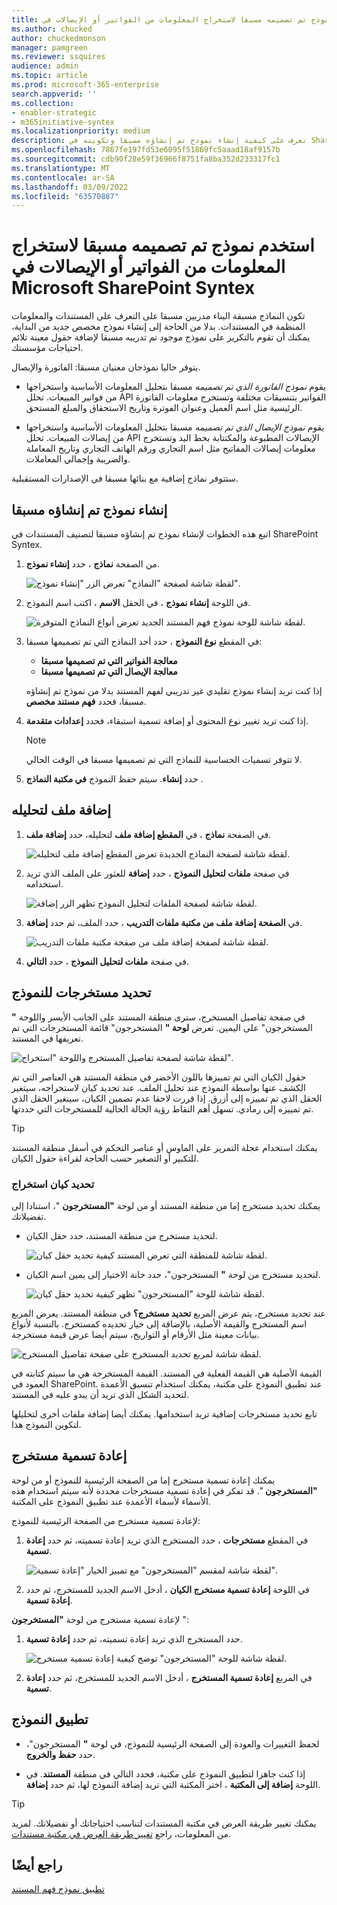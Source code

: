 ```yaml
---
title: استخدم نموذج تم تصميمه مسبقا لاستخراج المعلومات من الفواتير أو الإيصالات في Microsoft SharePoint Syntex
ms.author: chucked
author: chuckedmonson
manager: pamgreen
ms.reviewer: ssquires
audience: admin
ms.topic: article
ms.prod: microsoft-365-enterprise
search.appverid: ''
ms.collection:
- enabler-strategic
- m365initiative-syntex
ms.localizationpriority: medium
description: تعرف على كيفية إنشاء نموذج تم إنشاؤه مسبقا وتكوينه في SharePoint Syntex.
ms.openlocfilehash: 7867fe197fd53e6095f51869fc5aaad18af9157b
ms.sourcegitcommit: cdb90f28e59f36966f8751fa8ba352d233317fc1
ms.translationtype: MT
ms.contentlocale: ar-SA
ms.lasthandoff: 03/09/2022
ms.locfileid: "63570887"
---
```

# <a name="use-a-prebuilt-model-to-extract-info-from-invoices-or-receipts-in-microsoft-sharepoint-syntex"></a>استخدم نموذج تم تصميمه مسبقا لاستخراج المعلومات من الفواتير أو الإيصالات في Microsoft SharePoint Syntex

تكون النماذج مسبقة البناء مدربين مسبقا على التعرف على المستندات والمعلومات المنظمة في المستندات. بدلا من الحاجة إلى إنشاء نموذج مخصص جديد من البداية، يمكنك أن تقوم بالتكرير على نموذج موجود تم تدريبه مسبقا لإضافة حقول معينة تلائم احتياجات مؤسستك. 

يتوفر حاليا نموذجان معنيان مسبقا: الفاتورة والإيصال.

- يقوم *نموذج الفاتورة الذي تم تصميمه* مسبقا بتحليل المعلومات الأساسية واستخراجها من فواتير المبيعات. تحلل API الفواتير بتنسيقات مختلفة وتستخرج معلومات الفاتورة الرئيسية [](/azure/applied-ai-services/form-recognizer/concept-invoice#field-extraction) مثل اسم العميل وعنوان الفوترة وتاريخ الاستحقاق والمبلغ المستحق.

- يقوم *نموذج الإيصال الذي تم تصميمه* مسبقا بتحليل المعلومات الأساسية واستخراجها من إيصالات المبيعات. تحلل API الإيصالات المطبوعة والمكتتابة بخط اليد وتستخرج [](/azure/applied-ai-services/form-recognizer/concept-receipt#field-extraction) معلومات إيصالات المفاتيح مثل اسم التجاري ورقم الهاتف التجاري وتاريخ المعاملة والضريبة وإجمالي المعاملات.

ستتوفر نماذج إضافية مع بنائها مسبقا في الإصدارات المستقبلية.

## <a name="create-a-prebuilt-model"></a>إنشاء نموذج تم إنشاؤه مسبقا

اتبع هذه الخطوات لإنشاء نموذج تم إنشاؤه مسبقا لتصنيف المستندات في SharePoint Syntex.

1. من الصفحة **نماذج** ، حدد **إنشاء نموذج**.

    ![لقطة شاشة لصفحة "النماذج" تعرض الزر "إنشاء نموذج".](../media/content-understanding/prebuilt-create-model-button.png) 

2. في اللوحة **إنشاء نموذج** ، في الحقل **الاسم** ، اكتب اسم النموذج.

    ![لقطة شاشة للوحة نموذج فهم المستند الجديد تعرض أنواع النماذج المتوفرة.](../media/content-understanding/prebuilt-create-panel.png) 

3. في المقطع **نوع النموذج** ، حدد أحد النماذج التي تم تصميمها مسبقا:
   - **معالجة الفواتير التي تم تصميمها مسبقا**
   - **معالجة الإيصال التي تم تصميمها مسبقا**

   إذا كنت تريد إنشاء نموذج تقليدي غير تدريبي لفهم المستند بدلا من نموذج تم إنشاؤه مسبقا، فحدد **فهم مستند مخصص**.

4. إذا كنت تريد تغيير نوع المحتوى أو إضافة تسمية استبقاء، فحدد **إعدادات متقدمة**.

    > [!NOTE]
    > لا تتوفر تسميات الحساسية للنماذج التي تم تصميمها مسبقا في الوقت الحالي.

5. حدد **إنشاء**. سيتم حفظ النموذج **في مكتبة النماذج** .

## <a name="add-a-file-to-analyze"></a>إضافة ملف لتحليله

1. في الصفحة **نماذج** ، في **المقطع إضافة ملف** لتحليله، حدد **إضافة ملف**.

    ![لقطة شاشة لصفحة النماذج الجديدة تعرض المقطع إضافة ملف لتحليله.](../media/content-understanding/prebuilt-add-file-to-analyze.png) 

2. في صفحة **ملفات لتحليل النموذج** ، حدد **إضافة** للعثور على الملف الذي تريد استخدامه.

    ![لقطة شاشة لصفحة الملفات لتحليل النموذج تظهر الزر إضافة.](../media/content-understanding/prebuilt-add-file-button.png) 

3. في **الصفحة إضافة ملف من مكتبة ملفات التدريب** ، حدد الملف، ثم حدد **إضافة**.

    ![لقطة شاشة لصفحة إضافة ملف من صفحة مكتبة ملفات التدريب.](../media/content-understanding/prebuilt-add-file-from-training-library.png) 

6. في صفحة **ملفات لتحليل النموذج** ، حدد **التالي**.

## <a name="select-extractors-for-your-model"></a>تحديد مستخرجات للنموذج

في صفحة تفاصيل المستخرج، سترى منطقة المستند على الجانب الأيسر واللوحة **"** المستخرجون" على اليمين. تعرض **لوحة "** المستخرجون" قائمة المستخرجات التي تم تعريفها في المستند.

   ![لقطة شاشة لصفحة تفاصيل المستخرج واللوحة "استخراج".](../media/content-understanding/prebuilt-extractor-details-page.png) 

حقول الكيان التي تم تمييزها باللون الأخضر في منطقة المستند هي العناصر التي تم الكشف عنها بواسطة النموذج عند تحليل الملف. عند تحديد كيان لاستخراجه، سيتغير الحقل الذي تم تمييزه إلى أزرق. إذا قررت لاحقا عدم تضمين الكيان، سيتغير الحقل الذي تم تمييزه إلى رمادي. تسهل أهم النقاط رؤية الحالة الحالية للمستخرجات التي حددتها.

> [!TIP]
> يمكنك استخدام عجلة التمرير على الماوس أو عناصر التحكم في أسفل منطقة المستند للتكبير أو التصغير حسب الحاجة لقراءة حقول الكيان.

### <a name="select-an-extractor-entity"></a>تحديد كيان استخراج

يمكنك تحديد مستخرج إما من منطقة المستند أو من لوحة **"المستخرجون** "، استنادا إلى تفضيلاتك.
 
- لتحديد مستخرج من منطقة المستند، حدد حقل الكيان.

    ![لقطة شاشة للمنطقة التي تعرض المستند كيفية تحديد حقل كيان.](../media/content-understanding/prebuilt-document-area-select-field.png) 

- لتحديد مستخرج من لوحة **"** المستخرجون"، حدد خانة الاختيار إلى يمين اسم الكيان.

    ![لقطة شاشة للوحة "المستخرجون" تظهر كيفية تحديد حقل كيان.](../media/content-understanding/prebuilt-extractors-panel-select-field.png) 

عند تحديد مستخرج، يتم عرض المربع **تحديد مستخرج؟** في منطقة المستند. يعرض المربع اسم المستخرج والقيمة الأصلية، بالإضافة إلى خيار تحديده كمستخرج. بالنسبة لأنواع بيانات معينة مثل الأرقام أو التواريخ، سيتم أيضا عرض قيمة مستخرجة.

   ![لقطة شاشة لمربع تحديد المستخرج على صفحة تفاصيل المستخرج.](../media/content-understanding/prebuilt-select-distractor-box.png) 

القيمة الأصلية هي القيمة الفعلية في المستند. القيمة المستخرجة هي ما سيتم كتابته في العمود في SharePoint. عند تطبيق النموذج على مكتبة، يمكنك استخدام تنسيق الأعمدة لتحديد الشكل الذي تريد أن يبدو عليه في المستند.

تابع تحديد مستخرجات إضافية تريد استخدامها. يمكنك أيضا إضافة ملفات أخرى لتحليلها لتكوين النموذج هذا.

## <a name="rename-an-extractor"></a>إعادة تسمية مستخرج

يمكنك إعادة تسمية مستخرج إما من الصفحة الرئيسية للنموذج أو من لوحة **"المستخرجون** ". قد تفكر في إعادة تسمية مستخرجات محددة لأنه سيتم استخدام هذه الأسماء لأسماء الأعمدة عند تطبيق النموذج على المكتبة.

لإعادة تسمية مستخرج من الصفحة الرئيسية للنموذج:

1. في المقطع **مستخرجات** ، حدد المستخرج الذي تريد إعادة تسميته، ثم حدد **إعادة تسمية**.

    ![لقطة شاشة لمقسم "المستخرجون" مع تمييز الخيار "إعادة تسمية".](../media/content-understanding/prebuilt-model-page-rename-extractor.png) 

2. في اللوحة **إعادة تسمية مستخرج الكيان** ، أدخل الاسم الجديد للمستخرج، ثم حدد **إعادة تسمية**.

لإعادة تسمية مستخرج من لوحة **"المستخرجون** ":

1. حدد المستخرج الذي تريد إعادة تسميته، ثم حدد **إعادة تسمية**.

    ![لقطة شاشة للوحة "المستخرجون" توضح كيفية إعادة تسمية مستخرج.](../media/content-understanding/prebuilt-extractors-panel-rename-field.png) 

2. في المربع **إعادة تسمية المستخرج** ، أدخل الاسم الجديد للمستخرج، ثم حدد **إعادة تسمية**.

## <a name="apply-the-model"></a>تطبيق النموذج

- لحفظ التغييرات والعودة إلى الصفحة الرئيسية للنموذج، في لوحة **"** المستخرجون"، حدد **حفظ والخروج**.

- إذا كنت جاهزا لتطبيق النموذج على مكتبة، فحدد التالي في منطقة **المستند**. في اللوحة **إضافة إلى المكتبة** ، اختر المكتبة التي تريد إضافة النموذج لها، ثم حدد **إضافة**.

> [!TIP]
> يمكنك تغيير طريقة العرض في مكتبة المستندات لتناسب احتياجاتك أو تفضيلاتك. لمزيد من المعلومات، راجع [تغيير طريقة العرض في مكتبة مستندات](apply-a-model.md#change-the-view-in-a-document-library).

## <a name="see-also"></a>راجع أيضًا

[تطبيق نموذج فهم المستند](apply-a-model.md)